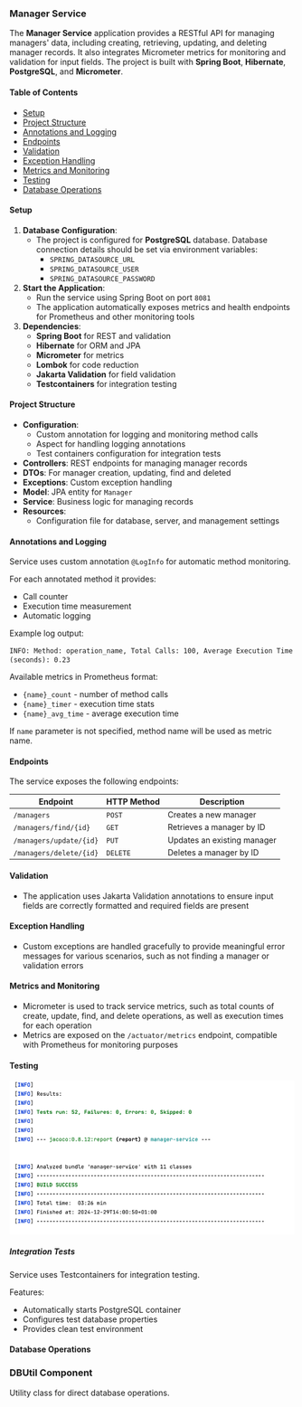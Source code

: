 ### Manager Service

The **Manager Service** application provides a RESTful API for managing managers' data, 
including creating, retrieving, updating, and deleting manager records.
It also integrates Micrometer metrics for monitoring and validation for input fields.
The project is built with **Spring Boot**, **Hibernate**, **PostgreSQL**, and **Micrometer**.

#### Table of Contents
- [Setup](#setup)
- [Project Structure](#project-structure)
- [Annotations and Logging](#annotations-and-logging)
- [Endpoints](#endpoints)
- [Validation](#validation)
- [Exception Handling](#exception-handling)
- [Metrics and Monitoring](#metrics-and-monitoring)
- [Testing](#testing)
- [Database Operations](#database-operations)

#### Setup
1. **Database Configuration**:
    - The project is configured for **PostgreSQL** database. Database connection details should be set via environment variables:
        - `SPRING_DATASOURCE_URL`
        - `SPRING_DATASOURCE_USER`
        - `SPRING_DATASOURCE_PASSWORD`
2. **Start the Application**:
    - Run the service using Spring Boot on port `8081`
    - The application automatically exposes metrics and health endpoints for Prometheus and other monitoring tools
3. **Dependencies**:
    - **Spring Boot** for REST and validation
    - **Hibernate** for ORM and JPA
    - **Micrometer** for metrics
    - **Lombok** for code reduction
    - **Jakarta Validation** for field validation
    - **Testcontainers** for integration testing

#### Project Structure
- **Configuration**:
    - Custom annotation for logging and monitoring method calls
    - Aspect for handling logging annotations
    - Test containers configuration for integration tests
- **Controllers**: REST endpoints for managing manager records
- **DTOs**: For manager creation, updating, find and deleted
- **Exceptions**: Custom exception handling
- **Model**: JPA entity for `Manager`
- **Service**: Business logic for managing records
- **Resources**:
    - Configuration file for database, server, and management settings

#### Annotations and Logging
Service uses custom annotation `@LogInfo` for automatic method monitoring.

For each annotated method it provides:
- Call counter
- Execution time measurement
- Automatic logging

Example log output:
```
INFO: Method: operation_name, Total Calls: 100, Average Execution Time (seconds): 0.23
```

Available metrics in Prometheus format:
- `{name}_count` - number of method calls
- `{name}_timer` - execution time stats
- `{name}_avg_time` - average execution time

If `name` parameter is not specified, method name will be used as metric name.

#### Endpoints
The service exposes the following endpoints:

| Endpoint                | HTTP Method | Description                       |
|-------------------------|-------------|-----------------------------------|
| `/managers`             | `POST`      | Creates a new manager             |
| `/managers/find/{id}`   | `GET`       | Retrieves a manager by ID         |
| `/managers/update/{id}` | `PUT`       | Updates an existing manager       |
| `/managers/delete/{id}` | `DELETE`    | Deletes a manager by ID           |

#### Validation
- The application uses Jakarta Validation annotations to ensure input fields are correctly formatted and required fields are present

#### Exception Handling
- Custom exceptions are handled gracefully to provide meaningful error messages for various scenarios, such as not finding a manager or validation errors

#### Metrics and Monitoring
- Micrometer is used to track service metrics, such as total counts of create, update, find, and delete operations, as well as execution times for each operation
- Metrics are exposed on the `/actuator/metrics` endpoint, compatible with Prometheus for monitoring purposes

#### Testing

![manager-service test.png](screenshots/manager-service%20test.png)

##### Integration Tests
Service uses Testcontainers for integration testing.

Features:
- Automatically starts PostgreSQL container
- Configures test database properties
- Provides clean test environment

#### Database Operations

### DBUtil Component
Utility class for direct database operations.